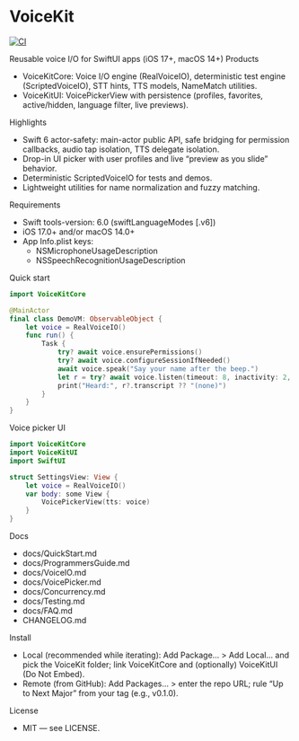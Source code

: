 # VoiceKit
[![CI](https://github.com/rdoggett/VoiceKit/actions/workflows/ci.yml/badge.svg)](https://github.com/rdoggett/VoiceKit/actions/workflows/ci.yml)

Reusable voice I/O for SwiftUI apps (iOS 17+, macOS 14+)
Products
- VoiceKitCore: Voice I/O engine (RealVoiceIO), deterministic test engine (ScriptedVoiceIO), STT hints, TTS models, NameMatch utilities.
- VoiceKitUI: VoicePickerView with persistence (profiles, favorites, active/hidden, language filter, live previews).

Highlights
- Swift 6 actor-safety: main-actor public API, safe bridging for permission callbacks, audio tap isolation, TTS delegate isolation.
- Drop-in UI picker with user profiles and live “preview as you slide” behavior.
- Deterministic ScriptedVoiceIO for tests and demos.
- Lightweight utilities for name normalization and fuzzy matching.

Requirements
- Swift tools-version: 6.0 (swiftLanguageModes [.v6])
- iOS 17.0+ and/or macOS 14.0+
- App Info.plist keys:
  - NSMicrophoneUsageDescription
  - NSSpeechRecognitionUsageDescription

Quick start
```swift
import VoiceKitCore

@MainActor
final class DemoVM: ObservableObject {
    let voice = RealVoiceIO()
    func run() {
        Task {
            try? await voice.ensurePermissions()
            try? await voice.configureSessionIfNeeded()
            await voice.speak("Say your name after the beep.")
            let r = try? await voice.listen(timeout: 8, inactivity: 2, record: true)
            print("Heard:", r?.transcript ?? "(none)")
        }
    }
}
```

Voice picker UI
```swift
import VoiceKitCore
import VoiceKitUI
import SwiftUI

struct SettingsView: View {
    let voice = RealVoiceIO()
    var body: some View {
        VoicePickerView(tts: voice)
    }
}
```

Docs
- docs/QuickStart.md
- docs/ProgrammersGuide.md
- docs/VoiceIO.md
- docs/VoicePicker.md
- docs/Concurrency.md
- docs/Testing.md
- docs/FAQ.md
- CHANGELOG.md

Install
- Local (recommended while iterating): Add Package… > Add Local… and pick the VoiceKit folder; link VoiceKitCore and (optionally) VoiceKitUI (Do Not Embed).
- Remote (from GitHub): Add Packages… > enter the repo URL; rule “Up to Next Major” from your tag (e.g., v0.1.0).

License
- MIT — see LICENSE.
